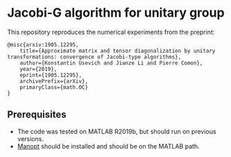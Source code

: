 # Jacobi-G algorithm for unitary group  

This repository reproduces the numerical experiments from the preprint:
```
@misc{arxiv:1905.12295,
    title={Approximate matrix and tensor diagonalization by unitary transformations: convergence of Jacobi-type algorithms},
    author={Konstantin Usevich and Jianze Li and Pierre Comon},
    year={2019},
    eprint={1905.12295},
    archivePrefix={arXiv},
    primaryClass={math.OC}
}
```

## Prerequisites 
 * The code was tested on MATLAB R2019b, but should run on previous versions.
 * [Manopt](https://www.manopt.org/) should be installed and should be on the MATLAB path.
